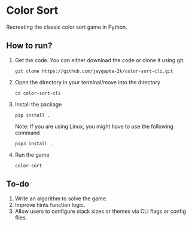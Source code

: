 # Color Sort
Recreating the classic color sort game in Python.

## How to run?
1. Get the code.
   You can either download the code or clone it using git.
   ```
   git clone https://github.com/jaygupta-2k/color-sort-cli.git
   ```
2. Open the directory in your terminal/move into the directory
   ```
   cd color-sort-cli
   ```
3. Install the package
   ```
   pip install .
   ```
   Note: If you are using Linux, you might have to use the following command
   ```
   pip3 install .
   ```
4. Run the game
   ```
   color-sort
   ```

## To-do
1. Write an algorithm to solve the game.
2. Improve hints function logic.
3. Allow users to configure stack sizes or themes via CLI flags or config files.